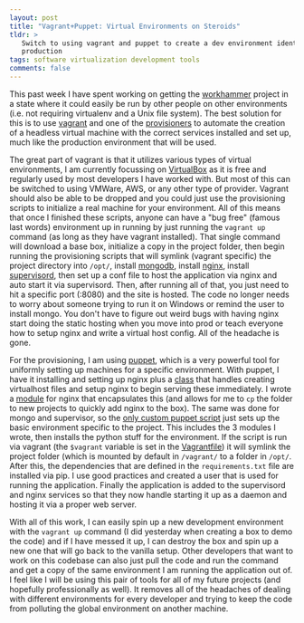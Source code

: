 ```yaml
---
layout: post
title: "Vagrant+Puppet: Virtual Environments on Steroids"
tldr: >
   Switch to using vagrant and puppet to create a dev environment identical to your
   production
tags: software virtualization development tools
comments: false
---
```

This past week I have spent working on getting the [workhammer][] project in a state
where it could easily be run by other people on other environments (i.e. not 
requiring virtualenv and a Unix file system).  The best solution for this is to
use [vagrant][] and one of the [provisioners][] to automate the creation of a 
headless virtual machine with the correct services installed and set up, much like
the production environment that will be used.

[workhammer]: http://github.com/jdost/workhammer
[vagrant]: http://www.vagrantup.com/docs/v2/
[provisioners]: http://www.vagrantup.com/docs/v2/provisioning/index.html

The great part of vagrant is that it utilizes various types of virtual environments,
I am currently focussing on [VirtualBox][] as it is free and regularly used by most
developers I have worked with.  But most of this can be switched to using VMWare,
AWS, or any other type of provider.  Vagrant should also be able to be dropped and
you could just use the provisioning scripts to initialize a real machine for your
environment.  All of this means that once I finished these scripts, anyone can have
a "bug free" (famous last words) environment up in running by just running the
`vagrant up` command (as long as they have vagrant installed).  That single command
will download a base box, initialize a copy in the project folder, then begin 
running the provisioning scripts that will symlink (vagrant specific) the project
directory into `/opt/`, install [mongodb][], install [nginx][], install 
[supervisord][], then set up a conf file to host the application via nginx and auto 
start it via supervisord.  Then, after running all of that, you just need to hit
a specific port (:8080) and the site is hosted.  The code no longer needs to worry
about someone trying to run it on Windows or remind the user to install mongo.  You
don't have to figure out weird bugs with having nginx start doing the static hosting
when you move into prod or teach everyone how to setup nginx and write a virtual
host config.  All of the headache is gone.

[VirtualBox]: https://en.wikipedia.org/wiki/VirtualBox
[mongodb]: http://www.mongodb.org/
[nginx]: http://wiki.nginx.org/Main
[supervisord]: http://supervisord.org/

For the provisioning, I am using [puppet][], which is a very powerful tool for
uniformly setting up machines for a specific environment.  With puppet, I have it
installing and setting up nginx plus a [class][] that handles creating virtualhost
files and setup nginx to begin serving these immediately.  I wrote a [module][] for
nginx that encapsulates this (and allows for me to `cp` the folder to new projects
to quickly add nginx to the box).  The same was done for mongo and supervisor, so
the [only custom puppet script][1] just sets up the basic environment specific to
the project.  This includes the 3 modules I wrote, then installs the python stuff
for the environment.  If the script is run via vagrant (the `$vagrant` variable is
set in the [Vagrantfile][]) it will symlink the project folder (which is mounted by
default in `/vagrant/` to a folder in `/opt/`.  After this, the dependencies that
are defined in the `requirements.txt` file are installed via pip.  I use good 
practices and created a user that is used for running the application.  Finally the
application is added to the supervisord and nginx services so that they now handle
starting it up as a daemon and hosting it via a proper web server.

[puppet]: http://en.wikipedia.org/wiki/Puppet_(software)
[class]: https://github.com/jdost/workhammer/blob/master/manifests/modules/nginx/manifests/vhost.pp
[module]: https://github.com/jdost/workhammer/tree/master/manifests/modules/nginx
[1]: https://github.com/jdost/workhammer/blob/master/manifests/default.pp
[Vagrantfile]: http://docs.vagrantup.com/v2/vagrantfile/

With all of this work, I can easily spin up a new development environment with the
`vagrant up` command (I did yesterday when creating a box to demo the code) and if
I have messed it up, I can destroy the box and spin up a new one that will go back
to the vanilla setup.  Other developers that want to work on this codebase can also
just pull the code and run the command and get a copy of the same environment I am
running the application out of.  I feel like I will be using this pair of tools for
all of my future projects (and hopefully professionally as well).  It removes all of
the headaches of dealing with different environments for every developer and trying
to keep the code from polluting the global environment on another machine.
